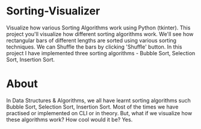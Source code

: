 # Sorting-Visualizer
Visualize how various Sorting Algorithms work using Python (tkinter). This project you'll visualize how different sorting algorithms work.
We'll see how rectangular bars of different lengths are sorted using various sorting techniques. We can Shuffle the bars by clicking 'Shuffle' button.
In this project I have implemented three sorting algorithms - Bubble Sort, Selection Sort, Insertion Sort.

# About
In Data Structures & Algorithms, we all have learnt sorting algorithms such Bubble Sort, Selection Sort, Insertion Sort.
Most of the times we have practised or implemented on CLI or in theory. But, what if we visualize how these algorithms work?
How cool would it be? Yes.
